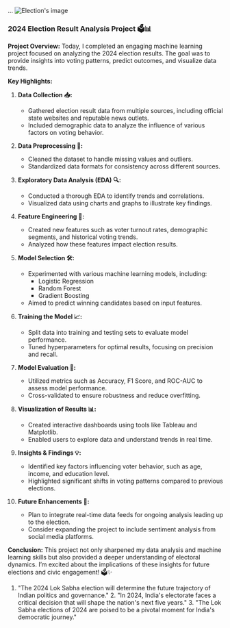 ...
![Election's image](https://github.com/user-attachments/assets/c2887077-49a7-4214-a790-2863cc7d4c8c)
### 2024 Election Result Analysis Project 🗳️📊

**Project Overview:**
Today, I completed an engaging machine learning project focused on analyzing the 2024 election results. The goal was to provide insights into voting patterns, predict outcomes, and visualize data trends.

**Key Highlights:**

1. **Data Collection 📥:**
   - Gathered election result data from multiple sources, including official state websites and reputable news outlets.
   - Included demographic data to analyze the influence of various factors on voting behavior.

2. **Data Preprocessing 🧹:**
   - Cleaned the dataset to handle missing values and outliers.
   - Standardized data formats for consistency across different sources.

3. **Exploratory Data Analysis (EDA) 🔍:**
   - Conducted a thorough EDA to identify trends and correlations.
   - Visualized data using charts and graphs to illustrate key findings.

4. **Feature Engineering 🔧:**
   - Created new features such as voter turnout rates, demographic segments, and historical voting trends.
   - Analyzed how these features impact election results.

5. **Model Selection 🛠️:**
   - Experimented with various machine learning models, including:
     - Logistic Regression
     - Random Forest
     - Gradient Boosting
   - Aimed to predict winning candidates based on input features.

6. **Training the Model 📈:**
   - Split data into training and testing sets to evaluate model performance.
   - Tuned hyperparameters for optimal results, focusing on precision and recall.

7. **Model Evaluation 📏:**
   - Utilized metrics such as Accuracy, F1 Score, and ROC-AUC to assess model performance.
   - Cross-validated to ensure robustness and reduce overfitting.

8. **Visualization of Results 📊:**
   - Created interactive dashboards using tools like Tableau and Matplotlib.
   - Enabled users to explore data and understand trends in real time.

9. **Insights & Findings 💡:**
   - Identified key factors influencing voter behavior, such as age, income, and education level.
   - Highlighted significant shifts in voting patterns compared to previous elections.

10. **Future Enhancements 🚀:**
    - Plan to integrate real-time data feeds for ongoing analysis leading up to the election.
    - Consider expanding the project to include sentiment analysis from social media platforms.

**Conclusion:**
This project not only sharpened my data analysis and machine learning skills but also provided a deeper understanding of electoral dynamics. I’m excited about the implications of these insights for future elections and civic engagement! 🗳️✨
1. "The 2024 Lok Sabha election will determine the future trajectory of Indian politics and governance." 2. "In 2024, India's electorate faces a critical decision that will shape the nation's next five years." 3. "The Lok Sabha elections of 2024 are poised to be a pivotal moment for India's democratic journey."
